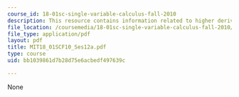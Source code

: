 ```yaml
---
course_id: 18-01sc-single-variable-calculus-fall-2010
description: This resource contains information related to higher derivatives.
file_location: /coursemedia/18-01sc-single-variable-calculus-fall-2010/bb1039861d7b28d75e6acbedf497639c_MIT18_01SCF10_Ses12a.pdf
file_type: application/pdf
layout: pdf
title: MIT18_01SCF10_Ses12a.pdf
type: course
uid: bb1039861d7b28d75e6acbedf497639c

---
```

None